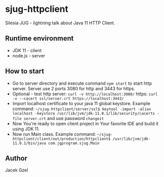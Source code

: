 # sjug-httpclient
Silesia JUG - lightning talk about Java 11 HTTP Client.

## Runtime environment

 - JDK 11 - client
 - node.js - server

## How to start

 - Go to server directory and execute command `npm start` to start http server. Server use 2 ports 3080 for http and 3443 for https.
 - Optional - test http server: `curl -v http://localhost:3080/` https: `curl -v --cacert ssl/server.crt https://localhost:3443/`
 - Import localhost certificate to your java 11 global keystore. Example command: `~/sjug-httpclient/server/ssl$ keytool -import -alias localhost -keystore /usr/lib/jvm/jdk-11.0.1/lib/security/cacerts -file server.crt` and use password `changeit`
 - Now You're ready to open client project in Your favorite IDE and build it using JDK 11.
 - Now run Main class. Example command: `~/sjug-httpclient/client/out/production/httpclient$ /usr/lib/jvm/jdk-11.0.1/bin/java com.jgprogram.sjug.Main`
 
## Author
Jacek Gzel
